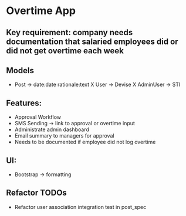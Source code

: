 # Overtime App

## Key requirement: company needs documentation that salaried employees did or did not get overtime each week

## Models
- Post -> date:date rationale:text
X User -> Devise
X AdminUser -> STI

## Features:
- Approval Workflow
- SMS Sending -> link to approval or overtime input
- Administrate admin dashboard
- Email summary to managers for approval
- Needs to be documented if employee did not log overtime

## UI:
- Bootstrap -> formatting

## Refactor TODOs
- Refactor user association integration test in post_spec
